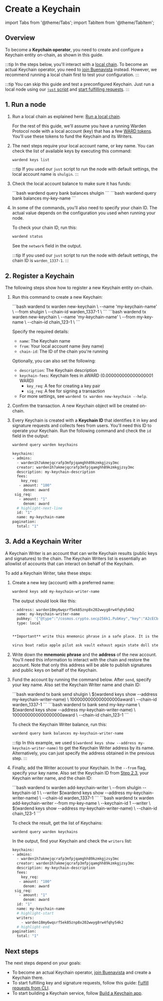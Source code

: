 ﻿---
sidebar_position: 2
---

# Create a Keychain

import Tabs from '@theme/Tabs';
import TabItem from '@theme/TabItem';

## Overview

To become a **Keychain operator**, you need to create and configure a Keychain entity on-chain, as shown in this guide.

:::tip
In the steps below, you'll interact with a [local chain](/operate-a-node/run-a-local-chain). To become an actual Keychain operator, you need to [join Buenavista](/operate-a-node/buenavista-testnet/join-buenavista) instead. However, we recommend running a local chain first to test your configuration.
:::

:::tip
You can skip this guide and test a preconfigured Keychain. Just run a local node using our [`just` script](/operate-a-node/run-a-local-chain#option-1-run-a-just-script) and [start fulfilling requests](fulfill-requests-from-cli).
:::

## 1. Run a node

1. Run a local chain as explained here: [Run a local chain](/operate-a-node/run-a-local-chain).
   
   For the rest of this guide, we'll assume you have a running Warden Protocol node with a local account (key) that has a few [WARD tokens](/tokens/ward-token/ward). You'll use these tokens to fund the Keychain and its Writers.
   
2. The next steps require your local account name, or key name. You can check the list of available keys by executing this command:

   ```bash
   wardend keys list
   ```

   :::tip
   If you used our `just` script to run the node with default settings, the local account name is `shulgin`. 
   :::
   
3. Check the local account balance to make sure it has funds:
   
   <Tabs>
   <TabItem value="default" label="Default node settings">
   ```bash
   wardend query bank balances shulgin
   ```
   </TabItem>
   <TabItem value="custom" label="Custom node settings">
   ```bash
   wardend query bank balances my-key-name
   ```
   </TabItem>
   </Tabs>
   
4. In some of the commands, you'll also need to specify your chain ID. The actual value depends on the configuration you used when running your node.

   To check your chain ID, run this:

   ```bash
   wardend status
   ```

   See the `network` field in the output.

   :::tip
   If you used our `just` script to run the node with default settings, the chain ID is `warden_1337-1`.
   :::

## 2. Register a Keychain

The following steps show how to register a new Keychain entity on-chain.

1. Run this command to create a new Keychain:

   <Tabs>
   <TabItem value="default" label="Default node settings">
   ```bash
   wardend tx warden new-keychain \
     --name 'my-keychain-name' \
     --from shulgin \
     --chain-id warden_1337-1 \
   ```
   </TabItem>
   <TabItem value="custom" label="Custom node settings">
   ```bash
   wardend tx warden new-keychain \
     --name 'my-keychain-name' \
     --from my-key-name \
     --chain-id chain_123-1 \
   ```
   </TabItem>
   </Tabs>

   Specify the required details:

   - `name`: The Keychain name
   - `from`: Your local account name (key name)
   - `chain-id`: The ID of the chain you're running

   Optionally, you can also set the following:

   - `description`: The Keychain description
   - `keychain-fees`: Keychain fees in aWARD (0.000000000000000001 WARD)
        - `key_req`: A fee for creating a key pair
        - `sig_req`: A fee for signing a transaction
   - For more settings, see `wardend tx warden new-keychain --help`.

2. Confirm the transaction. A new Keychain object will be created on-chain.

3. Every Keychain is created with a **Keychain ID** that identifies it in key and signature requests and collects fees from users. You'll need this ID to operate your Keychain. Run the following command and check the `id` field in the output:

   ```bash
   wardend query warden keychains
   ```
   ```bash
   keychains:
   - admins:
     - warden1h7akmejqcrafp3mfpjqamghh89kzmkgjzsy3mc
     creator: warden1h7akmejqcrafp3mfpjqamghh89kzmkgjzsy3mc
     description: my-keychain-description
     fees:
       key_req:
      - amount: "100"
        denom: award
    sig_req:
      - amount: "1"
        denom: award
     # highlight-next-line
     id: "1"
     name: my-keychain-name
   pagination:
     total: "1"
   ```

## 3. Add a Keychain Writer

A Keychain Writer is an account that can write Keychain results (public keys and signatures) to the chain. The Keychain Writers list is essentially an allowlist of accounts that can interact on behalf of the Keychain.

To add a Keychain Writer, take these steps:

1. Create a new key (account) with a preferred name:

   ```bash
   wardend keys add my-keychain-writer-name
   ```
   The output should look like this:

   ```bash
   - address: warden18my6wqsrf5ek85znp8x202wwyg8rw4fqhy54k2
     name: my-keychain-writer-name
     pubkey: '{"@type":"/cosmos.crypto.secp256k1.PubKey","key":"A2cECb3ziw5/LzUBUZIChyek3bnGQv/PSXHAH28xd9/Q"}'
     type: local
   
   
   **Important** write this mnemonic phrase in a safe place. It is the only way to recover your account if you ever forget your password.
   
   virus boat radio apple pilot ask vault exhaust again state doll stereo slide exhibit scissors miss attack boat budget egg bird mask more trick
   ```

2. Write down the **mnemonic phrase** and the **address** of the new account. You'll need this information to interact with the chain and restore the account. Note that only this address will be able to publish signatures and public keys on behalf of the Keychain.

3. Fund the account by running the command below. After `send`, specify your key name. Also set the Keychain Writer name and chain ID:

   <Tabs>
   <TabItem value="default" label="Default node settings">
   ```bash
   wardend tx bank send shulgin \
     $(wardend keys show --address my-keychain-writer-name) \
     1000000000000000000award \
     --chain-id warden_1337-1
   ```
   </TabItem>
   <TabItem value="custom" label="Custom node settings">
   ```bash
   wardend tx bank send my-key-name \
     $(wardend keys show --address my-keychain-writer-name) \
     1000000000000000000award \
     --chain-id chain_123-1
   ```
   </TabItem>
   </Tabs>

   To check the Keychain Writer balance, run this:
   
   ```bash
   wardend query bank balances my-keychain-writer-name
   ```

   :::tip
   In this example, we used `$(wardend keys show --address my-keychain-writer-name)` to get the Keychain Writer address by its name. Alternatively, you can just specify the address obtained in the previous step.
   :::

4. Finally, add the Writer account to your Keychain. In the `--from` flag, specify your key name. Also set the Keychain ID from [Step 2.3](#2-register-a-keychain), your Keychain writer name, and the chain ID:
   
   <Tabs>
   <TabItem value="default" label="Default node settings">
   ```bash
   wardend tx warden add-keychain-writer \
     --from shulgin --keychain-id 1 \
     --writer $(wardend keys show --address my-keychain-writer-name) \
     --chain-id warden_1337-1
   ```
   </TabItem>
   <TabItem value="custom" label="Custom node settings">
   ```bash
   wardend tx warden add-keychain-writer --from my-key-name \
     --keychain-id 1 --writer \
     $(wardend keys show --address my-keychain-writer-name) \
     --chain-id chain_123-1
   ```
   </TabItem>
   </Tabs>
  
   To check the result, get the list of Keychains:

   ```
   wardend query warden keychains
   ```

   In the output, find your Keychain and check the `writers` list:

   ```bash
   keychains:
   - admins:
     - warden1h7akmejqcrafp3mfpjqamghh89kzmkgjzsy3mc
     creator: warden1h7akmejqcrafp3mfpjqamghh89kzmkgjzsy3mc
     description: my-keychain-description
     fees:
       key_req:
      - amount: "100"
        denom: award
    sig_req:
      - amount: "1"
        denom: award
     id: "1"
     name: my-keychain-name
     # highlight-start
     writers:
       - warden18my6wqsrf5ek85znp8x202wwyg8rw4fqhy54k2
     # highlight-end
   pagination:
     total: "1"
   ```

## Next steps

The next steps depend on your goals:

- To become an actual Keychain operator, [join Buenavista](/operate-a-node/buenavista-testnet/join-buenavista) and create a Keychain there.
- To start fulfilling key and signature requests, follow this guide: [Fulfill requests from CLI](fulfill-requests-from-cli).
- To start building a Keychain service, follow [Build a Keychain app](../build-a-keychain-app).